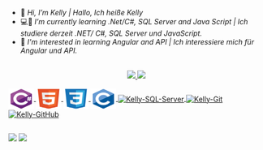 - 👋 <i> Hi, I’m Kelly | Hallo, Ich heiße Kelly </i>
- 💻🌱 <i> I’m currently learning .Net/C#, SQL Server and Java Script | Ich studiere derzeit .NET/ C#, SQL Server und JavaScript. </i>
- 👀 <i> I'm interested in learning Angular and API | Ich interessiere mich für Angular und API. </i>
<br>


<div align="center">
  <a href="https://github.com/santosKelly">
  <img width="45%" src="https://github-readme-stats.vercel.app/api?username=santosKelly&show_icons=true&theme=nightowl&include_all_commits=true&count_private=true"/>
  <img width="50%" src="https://github-readme-stats.vercel.app/api/top-langs/?username=santosKelly&layout=compact&langs_count=7&theme=nightowl"/>
</div>

  
<div style="display: inline_block"><br>
  <img align="center" alt="Kelly-Csharp" height="40" width="50" src="https://raw.githubusercontent.com/devicons/devicon/master/icons/csharp/csharp-original.svg">
  <img align="center" alt="Kelly-Js" height="40" width="50" src="https://raw.githubusercontent.com/devicons/devicon/master/icons/html5/html5-original.svg">
  <img align="center" alt="Kelly-CSS" height="40" width="50" src="https://raw.githubusercontent.com/devicons/devicon/master/icons/css3/css3-original.svg">
  <img align="center" alt="Kelly-C" height="40" width="50" src="https://raw.githubusercontent.com/devicons/devicon/master/icons/c/c-original.svg">
  <img align="center" alt="Kelly-SQL-Server" height="40" width="50" src="https://cdn.jsdelivr.net/gh/devicons/devicon/icons/microsoftsqlserver/microsoftsqlserver-plain.svg">
  <img align="center" alt="Kelly-Git" height="40" width="50" 
    src="https://cdn.jsdelivr.net/gh/devicons/devicon/icons/git/git-original.svg">
     <img align="center" alt="Kelly-GitHub" height="40" width="50" 
      src="https://cdn.jsdelivr.net/gh/devicons/devicon/icons/github/github-original.svg">
      

  
 

</div>
  
   ##
 
<div> 
  <a href = "mailto:kellystos517@gmail.com"><img src="https://img.shields.io/badge/-Gmail-%23333?style=for-the-badge&logo=gmail&logoColor=white" target="_blank"></a>
  <a href="https://www.linkedin.com/in/kelly-santos-7438851bb" target="_blank"><img src="https://img.shields.io/badge/-LinkedIn-%230077B5?style=for-the-badge&logo=linkedin&logoColor=white" target="_blank"></a> 
  
</div>
  
    

